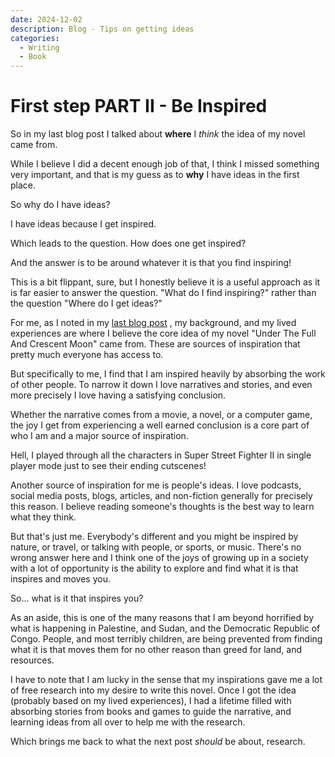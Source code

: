 ```yaml
---
date: 2024-12-02
description: Blog - Tips on getting ideas
categories:
  - Writing
  - Book
---
```


# First step PART II - Be Inspired

So in my last blog post I talked about **where** I *think* the idea of my novel came from.

While I believe I did a decent enough job of that, I think I missed something very important, and that is my guess as to **why** I have ideas in the first place.

So why do I have ideas?

I have ideas because I get inspired.

Which leads to the question. How does one get inspired?

<!-- more -->

And the answer is to be around whatever it is that you find inspiring!

This is a bit flippant, sure, but I honestly believe it is a useful approach as it is far easier to answer the question. "What do I find inspiring?" rather than the question "Where do I get ideas?"

For me, as I noted in my [last blog post](https://www.aamiranauthor.ca/blog/2024/Nov/23/lets-talk-about-the-first-step/) , my background, and my lived experiences are where I believe the core idea of my novel "Under The Full And Crescent Moon" came from. These are sources of inspiration that pretty much everyone has access to.

But specifically to me, I find that I am inspired heavily by absorbing the work of other people. To narrow it down I love narratives and stories, and even more precisely I love having a satisfying conclusion.

Whether the narrative comes from a movie, a novel, or a computer game, the joy I get from experiencing a well earned conclusion is a core part of who I am and a major source of inspiration.

Hell, I played through all the characters in Super Street Fighter II in single player mode just to see their ending cutscenes!

Another source of inspiration for me is people's ideas. I love podcasts, social media posts, blogs, articles, and non-fiction generally for precisely this reason. I believe reading someone's thoughts is the best way to learn what they think.

But that's just me. Everybody's different and you might be inspired by nature, or travel, or talking with people, or sports, or music. There's no wrong answer here and I think one of the joys of growing up in a society with a lot of opportunity is the ability to explore and find what it is that inspires and moves you.

So... what is it that inspires you?

As an aside, this is one of the many reasons that I am beyond horrified by what is happening in Palestine, and Sudan, and the Democratic Republic of Congo. People, and most terribly children, are being prevented from finding what it is that moves them for no other reason than greed for land, and resources.

I have to note that I am lucky in the sense that my inspirations gave me a lot of free research into my desire to write this novel. Once I got the idea (probably based on my lived experiences), I had a lifetime filled with absorbing stories from books and games to guide the narrative, and learning ideas from all over to help me with the research.

Which brings me back to what the next post *should* be about, research.
